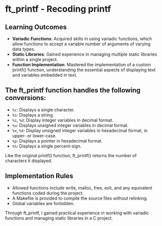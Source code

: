 # ft_printf - Recoding printf

## Learning Outcomes

- **Variadic Functions**: Acquired skills in using variadic functions, which allow functions to accept a variable number of arguments of varying data types.
- **Static Libraries**: Gained experience in managing multiple static libraries within a single project.
- **Function Implementation**: Mastered the implementation of a custom printf() function, understanding the essential aspects of displaying text and variables embedded in text.

## The ft_printf function handles the following conversions:

- `%c`: Displays a single character.
- `%s`: Displays a string.
- `%i`, `%d`: Display integer variables in decimal format.
- `%u`: Displays unsigned integer variables in decimal format.
- `%x`, `%X`: Display unsigned integer variables in hexadecimal format, in upper- or lower-case.
- `%p`: Displays a pointer in hexadecimal format.
- `%%`: Displays a single percent-sign.

Like the original printf() function, ft_printf() returns the number of characters it displayed.

## Implementation Rules

- Allowed functions include write, malloc, free, exit, and any equivalent functions coded during the project.
- A Makefile is provided to compile the source files without relinking.
- Global variables are forbidden.

Through ft_printf, I gained practical experience in working with variadic functions and managing static libraries in a C project.

